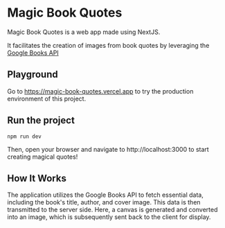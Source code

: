# Magic Book Quotes

Magic Book Quotes is a web app made using NextJS.

It facilitates the creation of images from book quotes by leveraging the [Google Books API](https://developers.google.com/books)

## Playground

Go to https://magic-book-quotes.vercel.app to try the production environment of this project.

## Run the project

```
npm run dev
```

Then, open your browser and navigate to http://localhost:3000 to start creating magical quotes!

## How It Works

The application utilizes the Google Books API to fetch essential data, including the book's title, author, and cover image.
This data is then transmitted to the server side.
Here, a canvas is generated and converted into an image, which is subsequently sent back to the client for display.
